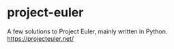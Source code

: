 # project-euler
A few solutions to Project Euler, mainly written in Python.
https://projecteuler.net/
